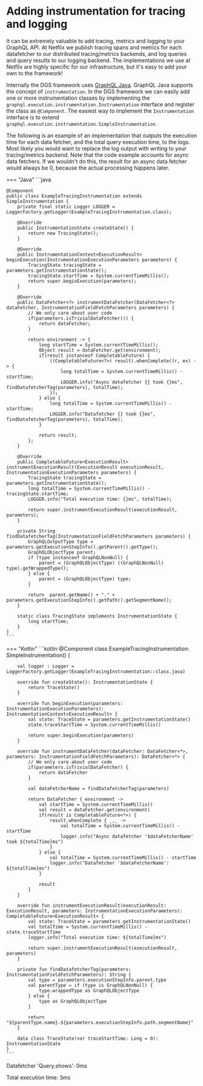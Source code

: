 # Adding instrumentation for tracing and logging

It can be extremely valuable to add tracing, metrics and logging to your GraphQL API.
At Netflix we publish tracing spans and metrics for each datafetcher to our distributed tracing/metrics backends, and log queries and query results to our logging backend.
The implementations we use at Netflix are highly specific for our infrastructure, but it's easy to add your own to the framework!

Internally the DGS framework uses [GraphQL Java](https://www.graphql-java.com).
GraphQL Java supports the concept of `instrumentation`.
In the DGS framework we can easily add one or more instrumentation classes by implementing the `graphql.execution.instrumentation.Instrumentation` interface and register the class as `@Component`.
The easiest way to implement the `Instrumentation` interface is to extend `graphql.execution.instrumentation.SimpleInstrumentation`.

The following is an example of an implementation that outputs the execution time for each data fetcher, and the total query execution time, to the logs.
Most likely you would want to replace the log output with writing to your tracing/metrics backend.
Note that the code example accounts for async data fetchers. 
If we wouldn't do this, the result for an async data fetcher would always be 0, because the actual processing happens later.

=== "Java"
    ```java
    
    @Component
    public class ExampleTracingInstrumentation extends SimpleInstrumentation {
        private final static Logger LOGGER = LoggerFactory.getLogger(ExampleTracingInstrumentation.class);
        
        @Override
        public InstrumentationState createState() {
            return new TracingState();
        }
    
        @Override
        public InstrumentationContext<ExecutionResult> beginExecution(InstrumentationExecutionParameters parameters) {
            TracingState tracingState = parameters.getInstrumentationState();
            tracingState.startTime = System.currentTimeMillis();
            return super.beginExecution(parameters);
        }
    
        @Override
        public DataFetcher<?> instrumentDataFetcher(DataFetcher<?> dataFetcher, InstrumentationFieldFetchParameters parameters) {
            // We only care about user code
            if(parameters.isTrivialDataFetcher()) {
                return dataFetcher;
            }
    
            return environment -> {
                long startTime = System.currentTimeMillis();
                Object result = dataFetcher.get(environment);
                if(result instanceof CompletableFuture) {
                    ((CompletableFuture<?>) result).whenComplete((r, ex) -> {
                        long totalTime = System.currentTimeMillis() - startTime;
                        LOGGER.info("Async datafetcher {} took {}ms", findDatafetcherTag(parameters), totalTime);
                    });
                } else {
                    long totalTime = System.currentTimeMillis() - startTime;
                    LOGGER.info("Datafetcher {} took {}ms", findDatafetcherTag(parameters), totalTime);
                }
    
                return result;
            };
        }
    
        @Override
        public CompletableFuture<ExecutionResult> instrumentExecutionResult(ExecutionResult executionResult, InstrumentationExecutionParameters parameters) {
            TracingState tracingState = parameters.getInstrumentationState();
            long totalTime = System.currentTimeMillis() - tracingState.startTime;
            LOGGER.info("Total execution time: {}ms", totalTime);
    
            return super.instrumentExecutionResult(executionResult, parameters);
        }
    
        private String findDatafetcherTag(InstrumentationFieldFetchParameters parameters) {
            GraphQLOutputType type = parameters.getExecutionStepInfo().getParent().getType();
            GraphQLObjectType parent;
            if (type instanceof GraphQLNonNull) {
                parent = (GraphQLObjectType) ((GraphQLNonNull) type).getWrappedType();
            } else {
                parent = (GraphQLObjectType) type;
            }
    
            return  parent.getName() + "." + parameters.getExecutionStepInfo().getPath().getSegmentName();
        }
    
        static class TracingState implements InstrumentationState {
            long startTime;
        }
    }
    ```
=== "Kotlin"
    ```kotlin
    @Component
    class ExampleTracingInstrumentation: SimpleInstrumentation() {
    
        val logger : Logger = LoggerFactory.getLogger(ExampleTracingInstrumentation::class.java)
    
        override fun createState(): InstrumentationState {
            return TraceState()
        }
    
        override fun beginExecution(parameters: InstrumentationExecutionParameters): InstrumentationContext<ExecutionResult> {
            val state: TraceState = parameters.getInstrumentationState()
            state.traceStartTime = System.currentTimeMillis()
    
            return super.beginExecution(parameters)
        }
    
        override fun instrumentDataFetcher(dataFetcher: DataFetcher<*>, parameters: InstrumentationFieldFetchParameters): DataFetcher<*> {
            // We only care about user code
            if(parameters.isTrivialDataFetcher) {
                return dataFetcher
            }
    
            val dataFetcherName = findDatafetcherTag(parameters)
    
            return DataFetcher { environment ->
                val startTime = System.currentTimeMillis()
                val result = dataFetcher.get(environment)
                if(result is CompletableFuture<*>) {
                    result.whenComplete { _,_ ->
                        val totalTime = System.currentTimeMillis() - startTime
                        logger.info("Async datafetcher '$dataFetcherName' took ${totalTime}ms")
                    }
                } else {
                    val totalTime = System.currentTimeMillis() - startTime
                    logger.info("Datafetcher '$dataFetcherName': ${totalTime}ms")
                }
    
                result
            }
        }
    
        override fun instrumentExecutionResult(executionResult: ExecutionResult, parameters: InstrumentationExecutionParameters): CompletableFuture<ExecutionResult> {
            val state: TraceState = parameters.getInstrumentationState()
            val totalTime = System.currentTimeMillis() - state.traceStartTime
            logger.info("Total execution time: ${totalTime}ms")
    
            return super.instrumentExecutionResult(executionResult, parameters)
        }
    
        private fun findDatafetcherTag(parameters: InstrumentationFieldFetchParameters): String {
            val type = parameters.executionStepInfo.parent.type
            val parentType = if (type is GraphQLNonNull) {
                type.wrappedType as GraphQLObjectType
            } else {
                type as GraphQLObjectType
            }
    
            return "${parentType.name}.${parameters.executionStepInfo.path.segmentName}"
        }
    
        data class TraceState(var traceStartTime: Long = 0): InstrumentationState
    }
    ```


Datafetcher 'Query.shows': 0ms

Total execution time: 3ms